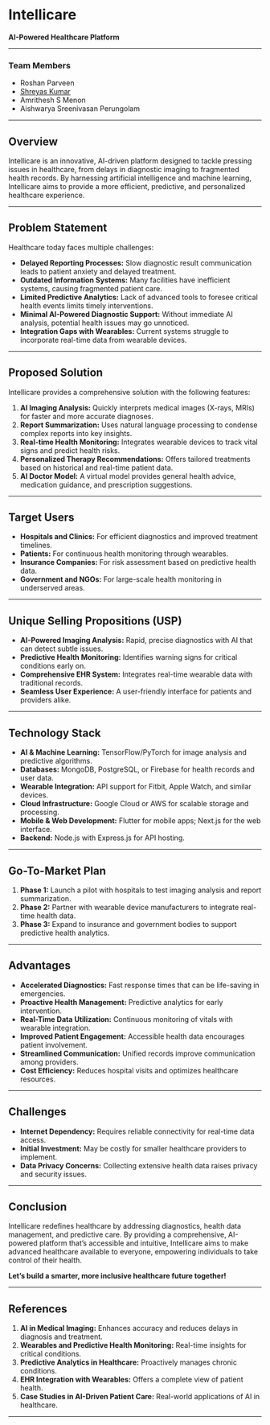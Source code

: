 # Intellicare

**AI-Powered Healthcare Platform**

---

### Team Members
- Roshan Parveen
- [Shreyas Kumar](https://github.com/shreyaskumar)
- Amrithesh S Menon
- Aishwarya Sreenivasan Perungolam

---

## Overview
Intellicare is an innovative, AI-driven platform designed to tackle pressing issues in healthcare, from delays in diagnostic imaging to fragmented health records. By harnessing artificial intelligence and machine learning, Intellicare aims to provide a more efficient, predictive, and personalized healthcare experience.

---

## Problem Statement
Healthcare today faces multiple challenges:
- **Delayed Reporting Processes:** Slow diagnostic result communication leads to patient anxiety and delayed treatment.
- **Outdated Information Systems:** Many facilities have inefficient systems, causing fragmented patient care.
- **Limited Predictive Analytics:** Lack of advanced tools to foresee critical health events limits timely interventions.
- **Minimal AI-Powered Diagnostic Support:** Without immediate AI analysis, potential health issues may go unnoticed.
- **Integration Gaps with Wearables:** Current systems struggle to incorporate real-time data from wearable devices.

---

## Proposed Solution
Intellicare provides a comprehensive solution with the following features:

1. **AI Imaging Analysis:** Quickly interprets medical images (X-rays, MRIs) for faster and more accurate diagnoses.
2. **Report Summarization:** Uses natural language processing to condense complex reports into key insights.
3. **Real-time Health Monitoring:** Integrates wearable devices to track vital signs and predict health risks.
4. **Personalized Therapy Recommendations:** Offers tailored treatments based on historical and real-time patient data.
5. **AI Doctor Model:** A virtual model provides general health advice, medication guidance, and prescription suggestions.

---

## Target Users
- **Hospitals and Clinics:** For efficient diagnostics and improved treatment timelines.
- **Patients:** For continuous health monitoring through wearables.
- **Insurance Companies:** For risk assessment based on predictive health data.
- **Government and NGOs:** For large-scale health monitoring in underserved areas.

---

## Unique Selling Propositions (USP)
- **AI-Powered Imaging Analysis:** Rapid, precise diagnostics with AI that can detect subtle issues.
- **Predictive Health Monitoring:** Identifies warning signs for critical conditions early on.
- **Comprehensive EHR System:** Integrates real-time wearable data with traditional records.
- **Seamless User Experience:** A user-friendly interface for patients and providers alike.

---

## Technology Stack
- **AI & Machine Learning:** TensorFlow/PyTorch for image analysis and predictive algorithms.
- **Databases:** MongoDB, PostgreSQL, or Firebase for health records and user data.
- **Wearable Integration:** API support for Fitbit, Apple Watch, and similar devices.
- **Cloud Infrastructure:** Google Cloud or AWS for scalable storage and processing.
- **Mobile & Web Development:** Flutter for mobile apps; Next.js for the web interface.
- **Backend:** Node.js with Express.js for API hosting.

---

## Go-To-Market Plan
1. **Phase 1:** Launch a pilot with hospitals to test imaging analysis and report summarization.
2. **Phase 2:** Partner with wearable device manufacturers to integrate real-time health data.
3. **Phase 3:** Expand to insurance and government bodies to support predictive health analytics.

---

## Advantages
- **Accelerated Diagnostics:** Fast response times that can be life-saving in emergencies.
- **Proactive Health Management:** Predictive analytics for early intervention.
- **Real-Time Data Utilization:** Continuous monitoring of vitals with wearable integration.
- **Improved Patient Engagement:** Accessible health data encourages patient involvement.
- **Streamlined Communication:** Unified records improve communication among providers.
- **Cost Efficiency:** Reduces hospital visits and optimizes healthcare resources.

---

## Challenges
- **Internet Dependency:** Requires reliable connectivity for real-time data access.
- **Initial Investment:** May be costly for smaller healthcare providers to implement.
- **Data Privacy Concerns:** Collecting extensive health data raises privacy and security issues.

---

## Conclusion
Intellicare redefines healthcare by addressing diagnostics, health data management, and predictive care. By providing a comprehensive, AI-powered platform that’s accessible and intuitive, Intellicare aims to make advanced healthcare available to everyone, empowering individuals to take control of their health.

**Let’s build a smarter, more inclusive healthcare future together!**

---

## References
1. **AI in Medical Imaging:** Enhances accuracy and reduces delays in diagnosis and treatment.
2. **Wearables and Predictive Health Monitoring:** Real-time insights for critical conditions.
3. **Predictive Analytics in Healthcare:** Proactively manages chronic conditions.
4. **EHR Integration with Wearables:** Offers a complete view of patient health.
5. **Case Studies in AI-Driven Patient Care:** Real-world applications of AI in healthcare.

---
